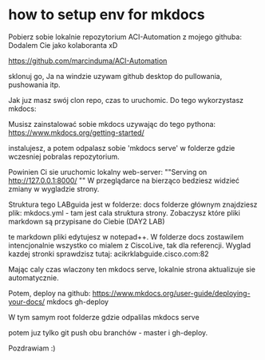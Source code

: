 # how to setup env for mkdocs

Pobierz sobie lokalnie repozytorium ACI-Automation z mojego githuba:
Dodalem Cie jako kolaboranta xD

https://github.com/marcinduma/ACI-Automation

sklonuj go, Ja na windzie uzywam github desktop do pullowania, pushowania itp.

Jak juz masz swój clon repo, czas to uruchomic. Do tego wykorzystasz mkdocs:

Musisz zainstalować sobie mkdocs uzywając do tego pythona:
https://www.mkdocs.org/getting-started/

instalujesz, a potem odpalasz sobie 'mkdocs serve' w folderze gdzie wczesniej pobralas repozytorium.

Powinien Ci sie uruchomic lokalny web-server: ""Serving on http://127.0.0.1:8000/ ""
W przeglądarce na bierząco bedziesz widzieć zmiany w wygladzie strony.

Struktura tego LABguida jest w folderze: docs
folderze głównym znajdziesz plik: mkdocs.yml - tam jest cala struktura strony. Zobaczysz które pliki markdown są przypisane do Ciebie (DAY2 LAB)

te markdown pliki edytujesz w notepad++. W folderze docs zostawilem intencjonalnie wszystko co mialem z CiscoLive, tak dla referencji. Wyglad kazdej stronki sprawdzisz tutaj: acikrklabguide.cisco.com:82

Mając caly czas wlaczony ten mkdocs serve, lokalnie strona aktualizuje sie automatycznie.

Potem, deploy na github:
https://www.mkdocs.org/user-guide/deploying-your-docs/
mkdocs gh-deploy

W tym samym root folderze gdzie odpalilas mkdocs serve

potem juz tylko git push obu branchów - master i gh-deploy.

Pozdrawiam :)


